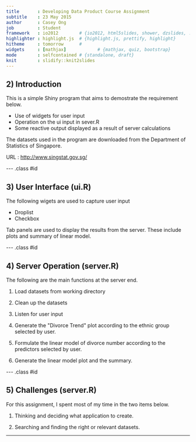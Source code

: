 ```yaml
---
title       : Developing Data Product Course Assignment
subtitle    : 23 May 2015
author      : Casey Ong
job         : Student
framework   : io2012        # {io2012, html5slides, shower, dzslides, ...}
highlighter : highlight.js  # {highlight.js, prettify, highlight}
hitheme     : tomorrow      # 
widgets     : [mathjax]            # {mathjax, quiz, bootstrap}
mode        : selfcontained # {standalone, draft}
knit        : slidify::knit2slides
---
```


## 2) Introduction

This is a simple Shiny program that aims to demostrate the requirement below.
- Use of widgets for user input 
- Operation on the ui input in sever.R
- Some reactive output displayed as a result of server calculations

The datasets used in the program are downloaded from the Department of Statistics of Singapore. 

URL : http://www.singstat.gov.sg/

--- .class #id 

## 3) User Interface (ui.R)
The following wigets are used to capture user input

- Droplist  
- Checkbox 

Tab panels are used to display the results from the server.
These include plots and summary of linear model.

--- .class #id 

## 4) Server Operation (server.R)
The following are the main functions at the server end.

1) Load datasets from working directory

2) Clean up the datasets

3) Listen for user input

4) Generate the "Divorce Trend" plot according to the ethnic group selected by user.

5) Formulate the linear model of divorce number according to the predictors selected by user. 

6) Generate the linear model plot and the summary.


--- .class #id


## 5) Challenges (server.R)
For this assignment, I spent most of my time in the two items below.
 
1) Thinking and deciding what application to create.

2) Searching and finding the right or relevant datasets.

---

